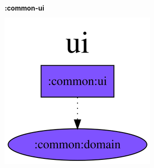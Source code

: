 ## :common-ui

<img src="../../resources/dependency_graphs/common-ui-dependency-graph-multiplatform-projects.svg">